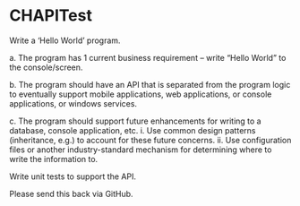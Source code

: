 # CHAPITest
Write a ‘Hello World’ program. 

a.	The program has 1 current business requirement – write “Hello World” to the console/screen. 

b.	The program should have an API that is separated from the program logic to eventually support mobile applications, web applications, or console applications, or windows services. 

c.	The program should support future enhancements for writing to a database, console application, etc. 
    i.	Use common design patterns (inheritance, e.g.) to account for these future concerns. 
    ii.	Use configuration files or another industry-standard mechanism for determining where to write the information to. 

Write unit tests to support the API.

Please send this back via GitHub.
